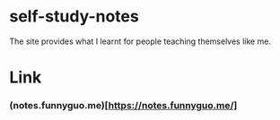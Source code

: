 self-study-notes
================

The site provides what I learnt for people teaching themselves like me.

Link
=======
### (notes.funnyguo.me)[https://notes.funnyguo.me/]